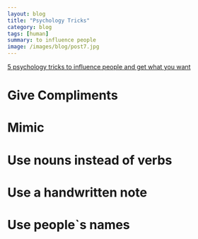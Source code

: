```yaml
---
layout: blog
title: "Psychology Tricks"
category: blog
tags: [human]  
summary: to influence people
image: /images/blog/post7.jpg
---
```


[5 psychology tricks to influence people and get what you want]
# Give Compliments
# Mimic
# Use nouns instead of verbs
# Use a handwritten note
# Use people`s names

[5 psychology tricks to influence people and get what you want]: <http://www.techinsider.io/influence-people-strategy-psychology-2016-3>

